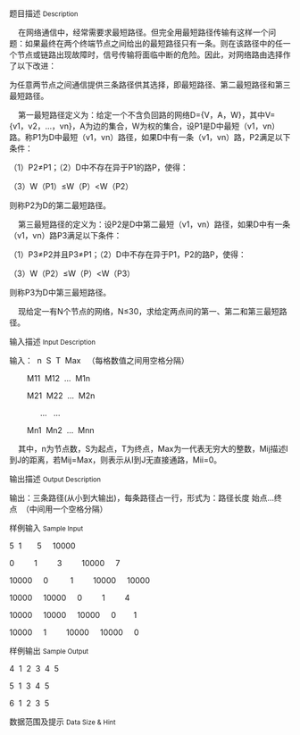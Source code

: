 <div class="panel panel-default">
<div class="area-title">
<span>
题目描述
<small>Description</small>
</span></div>
<div class="panel-body">

<p>    在网络通信中，经常需要求最短路径。但完全用最短路径传输有这样一个问题：如果最终在两个终端节点之间给出的最短路径只有一条。则在该路径中的任一个节点或链路出现故障时，信号传输将面临中断的危险。因此，对网络路由选择作了以下改进：</p>
<p>为任意两节点之间通信提供三条路径供其选择，即最短路径、第二最短路径和第三最短路径。</p>
<p>    第一最短路径定义为：给定一个不含负回路的网络D={V，A，W}，其中V={v1，v2，…，vn}，A为边的集合，W为权的集合，设P1是D中最短（v1，vn）路。称P1为D中最短（v1，vn）路径，如果D中有一条（v1，vn）路，P2满足以下条件：</p>
<p>（1）P2≠P1；（2）D中不存在异于P1的路P，使得：</p>
<p>（3）W（P1）≤W（P）&lt;W（P2）</p>
<p>则称P2为D的第二最短路径。</p>
<p>    第三最短路径的定义为：设P2是D中第二最短（v1，vn）路径，如果D中有一条（v1，vn）路P3满足以下条件：</p>
<p>（1）P3≠P2并且P3≠P1；（2）D中不存在异于P1，P2的路P，使得：</p>
<p>（3）W（P2）≤W（P）&lt;W（P3）</p>
<p>则称P3为D中第三最短路径。</p>
<p>    现给定一有N个节点的网络，N≤30，求给定两点间的第一、第二和第三最短路径。</p>

</div>
</div>

<div class="panel panel-default">
<div class="area-title">
<span>
输入描述
<small>Input Description</small>
</span></div>
<div class="panel-body">
<p>输入：  n  S  T  Max   （每格数值之间用空格分隔）</p>
<p>        M11  M12  …  M1n</p>
<p>        M21  M22  …  M2n</p>
<p>              …   … </p>
<p>        Mn1  Mn2  …  Mnn</p>
<p>    其中，n为节点数，S为起点，T为终点，Max为一代表无穷大的整数，Mij描述I到J的距离，若Mij=Max，则表示从I到J无直接通路，Mii=0。</p>

</div>
</div>
<div  class="panel panel-default">
<div class="area-title">
<span>
输出描述
<small>Output Description</small>
</span></div>
<div class="panel-body">

<p>输出：三条路径(从小到大输出)，每条路径占一行，形式为：路径长度 始点&hellip;终点&nbsp; （中间用一个空格分隔）</p>

</div>
</div>


<div class="panel panel-default">
<div class="area-title">
<span>
样例输入
<small>Sample Input</small>
</span></div>
<div class="panel-body">
<p>5  1       5     10000                               </p>
<p>0         1         3         10000     7          </p>
<p>10000     0          1         10000     10000       </p>
<p>10000     10000     0         1         4</p>
<p>10000     10000     10000     0        1</p>
<p>10000     1         10000     10000     0</p>

</div>
</div>

<div class="panel panel-default">
<div class="area-title">
<span>
样例输出
<small>Sample Output</small>
</span></div>
<div class="panel-body">
<p>4  1  2  3  4  5</p>
<p>5  1  3  4  5</p>
<p>6  1  2  3  5</p>

</div>
</div>

<div class="panel panel-default">
<div class="area-title">
<span>
数据范围及提示
<small>Data Size & Hint</small>
</span></div>
<div class="panel-body">

</div>
</div>